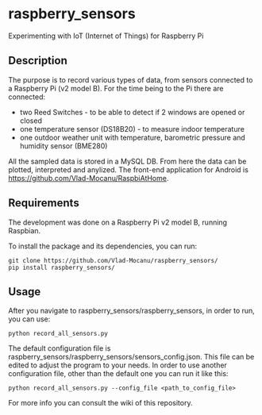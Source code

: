# raspberry_sensors
Experimenting with IoT (Internet of Things) for Raspberry Pi

## Description 

The purpose is to record various types of data, from sensors connected to a Raspberry Pi (v2 model B).
For the time being to the Pi there are connected:
- two Reed Switches - to be able to detect if 2 windows are opened or closed
- one temperature sensor (DS18B20) - to measure indoor temperature
- one outdoor weather unit with temperature, barometric pressure and humidity sensor (BME280)

All the sampled data is stored in a MySQL DB. From here the data can be plotted, interpreted and anylized.
The front-end application for Android is https://github.com/Vlad-Mocanu/RaspbiAtHome.

## Requirements

The development was done on a Raspberry Pi v2 model B, running Raspbian.

To install the package and its dependencies, you can run:
```
git clone https://github.com/Vlad-Mocanu/raspberry_sensors/
pip install raspberry_sensors/
````

## Usage

After you navigate to raspberry_sensors/raspberry_sensors, in order to run, you can use:
```
python record_all_sensors.py
```
    
The default configuration file is raspberry_sensors/raspberry_sensors/sensors_config.json. This file can be edited to adjust the program to your needs. In order to use another configuration file, other than the default one you can run it like this:
```
python record_all_sensors.py --config_file <path_to_config_file>
```

For more info you can consult the wiki of this repository.
